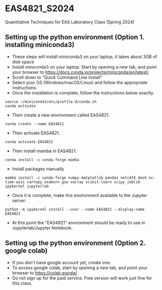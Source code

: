 # EAS4821_S2024
Quantitative Techniques for EAS Laboratory Class (Spring 2024)

## Setting up the python environment (Option 1. installing miniconda3) 
  - These steps will install miniconda3 on your laptop, it takes about 3GB of disk space 
  - Install miniconda3 on your laptop. Start by opening a new tab, and point your browser to https://docs.conda.io/projects/miniconda/en/latest/
  - Scroll down to "Quick Command Line Install"
  - Select your OS (Windows/macOS/Linux) and follow the appropriate instructions.
  - Once the installation is complete, follow the instructions below exactly. 
```
source ~/miniconda3/etc/profile.d/conda.sh
conda activate
```
  - Then create a new environment called EAS4821.  
```
conda create --name EAS4821
```
  - Then activate EAS4821.
```
conda activate EAS4821
```
  - Then install mamba in EAS4821.
```
conda install -c conda-forge mamba
```
  - Install packages manually
```
mamba install -c conda-forge numpy matplotlib pandas netcdf4 dask nc-time-axis cartopy seaborn gsw xarray scikit-learn scipy joblib ipykernel jupyterlab
```
  - Once it is complete, make this environment available to the Jupyter server:
```
python -m ipykernel install --user --name EAS4821 --display-name EAS4821
```
  - At this point the "EAS4821" environment should be ready to use in Jupyterlab/Jupyter Notebook. 

## Setting up the python environment (Option 2. google colab) 
  - If you don't have google account yet, create one. 
  - To access google colab, start by opening a new tab, and point your browser to https://colab.google/
  - Do not sign up for the paid service. Free version will work just fine for this class.
